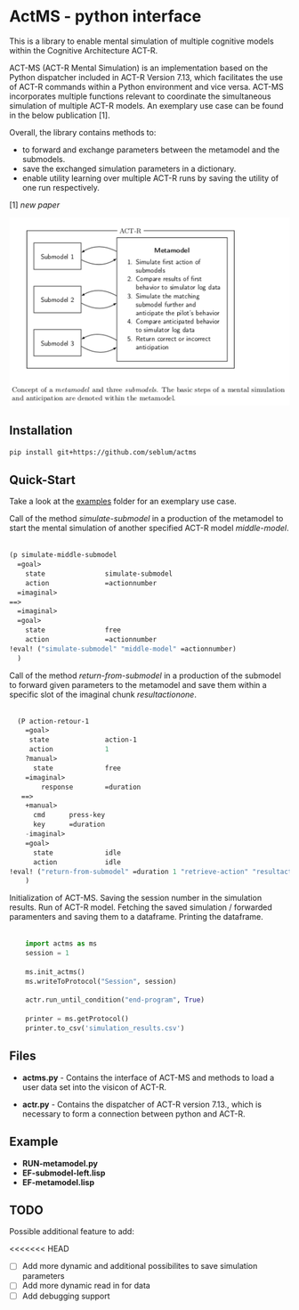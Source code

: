 # ActMS - python interface

This is a library to enable mental simulation of multiple cognitive models within the Cognitive Architecture ACT-R.

ACT-MS (ACT-R Mental Simulation) is an implementation based on the Python dispatcher included in ACT-R Version 7.13, which facilitates the use of ACT-R commands within a Python environment and vice versa. ACT-MS incorporates multiple functions relevant to coordinate the simultaneous simulation of multiple ACT-R models. An exemplary use case can be found in the below publication [1].

Overall, the library contains methods to: 

- to forward and exchange parameters between the metamodel and the submodels.
- save the exchanged simulation parameters in a dictionary.
- enable utility learning over multiple ACT-R runs by saving the utility of one run respectively.


[1] <cite> new paper </cite> 

![Exemplary Visicon](mentalsimulation.png)


## Installation

```bash
pip install git+https://github.com/seblum/actms
```


## Quick-Start

Take a look at the [examples](examples) folder for an exemplary use case.


Call of the method <em>simulate-submodel</em> in a production of the metamodel to start the mental simulation of another specified ACT-R model <em>middle-model</em>.

```lisp

(p simulate-middle-submodel
  =goal>
    state               simulate-submodel
    action              =actionnumber
  =imaginal>
==>
  =imaginal>
  =goal>
    state               free
    action              =actionnumber
!eval! ("simulate-submodel" "middle-model" =actionnumber)
  )

```

Call of the method <em>return-from-submodel</em> in a production of the submodel to forward given parameters to the metamodel and save them within a specific slot of the imaginal chunk <em>resultactionone</em>.

```lisp

  (P action-retour-1
    =goal>
     state              action-1
     action 			1
    ?manual>   
      state             free
    =imaginal>
        response        =duration
   ==>
    +manual>              
      cmd      press-key     
      key      =duration
    -imaginal>
    =goal>
      state 			idle
      action 			idle
!eval! ("return-from-submodel" =duration 1 "retrieve-action" "resultactionone")
    )

```

Initialization of ACT-MS. Saving the session number in the simulation results. Run of ACT-R model. Fetching the saved simulation / forwarded paramenters and saving them to a dataframe. Printing the dataframe.

```python
	
	import actms as ms
	session = 1
	
	ms.init_actms()
    ms.writeToProtocol("Session", session)

    actr.run_until_condition("end-program", True)       

    printer = ms.getProtocol()
	printer.to_csv('simulation_results.csv')

```

## Files

- **actms.py** - Contains the interface of ACT-MS and methods to load a user data set into the visicon of ACT-R.

- **actr.py** - Contains the dispatcher of ACT-R version 7.13., which is necessary to form a connection between python and ACT-R.


## Example

- **RUN-metamodel.py** 
- **EF-submodel-left.lisp**
- **EF-metamodel.lisp** 

## TODO
Possible additional feature to add:

<<<<<<< HEAD
- [ ] Add more dynamic and additional possibilites to save simulation parameters
- [ ] Add more dynamic read in for data
- [ ] Add debugging support 

